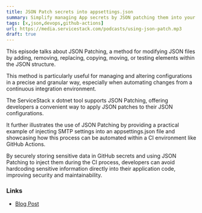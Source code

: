 ```yaml
---
title: JSON Patch secrets into appsettings.json
summary: Simplify managing App secrets by JSON patching them into your appsettings.json with during deployments
tags: [x,json,devops,github-actions]
url: https://media.servicestack.com/podcasts/using-json-patch.mp3
draft: true
---
```


This episode talks about JSON Patching, a method for modifying JSON files by adding, removing, 
replacing, copying, moving, or testing elements within the JSON structure. 

This method is particularly useful for managing and altering configurations in a precise 
and granular way, especially when automating changes from a continuous integration environment. 

The ServiceStack x dotnet tool supports JSON Patching, offering developers a convenient way 
to apply JSON patches to their JSON configurations. 

It further illustrates the use of JSON Patching by providing a practical example of injecting 
SMTP settings into an appsettings.json file and showcasing how this process can be automated 
within a CI environment like GitHub Actions. 

By securely storing sensitive data in GitHub secrets and using JSON Patching to inject them 
during the CI process, developers can avoid hardcoding sensitive information directly into 
their application code, improving security and maintainability.

### Links

- [Blog Post](/posts/using-json-patch)

